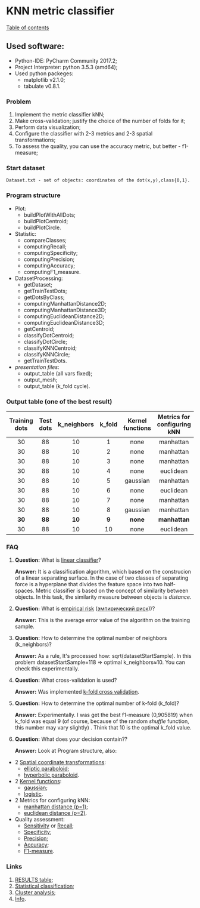 # KNN metric classifier
[Table of contents](https://github.com/fedy95/MachineLearning/blob/master/README.md)

## Used software:
- Python-IDE: PyCharm Community 2017.2;
- Project Interpreter: python 3.5.3 (amd64);
- Used python packeges:
	- matplotlib v2.1.0;
	- tabulate v0.8.1.

### Problem
1) Implement the metric classifier kNN;
2) Make cross-validation; justify the choice of the number of folds for it;
3) Perform data visualization;
4) Configure the classifier with 2-3 metrics and 2-3 spatial transformations;
5) To assess the quality, you can use the accuracy metric, but better - f1-measure;

### Start dataset
	Dataset.txt - set of objects: coordinates of the dot(x,y),class{0,1}.

### Program structure
- Plot:
	- buildPlotWithAllDots;
	- buildPlotCentroid;
	- buildPlotCircle.
- Statistic:
	- compareClasses;
	- computingRecall;
	- computingSpecificity;
	- computingPrecision;
	- computingAccuracy;
	- computingF1_measure.
- DatasetProcessing:
	- getDataset;
	- getTrainTestDots;
	- getDotsByClass;
	- computingManhattanDistance2D;
	- computingManhattanDistance3D;
	- computingEuclideanDistance2D;
	- computingEuclideanDistance3D;
	- getCentroid;
	- classifyDotCentroid;
	- classifyDotCircle;
	- classifyKNNCentroid;
	- classifyKNNCircle;
	- getTrainTestDots.
- *presentation files*:
	- output_table (all vars fixed);
	- output_mesh;
	- output_table (k_fold cycle).
	
### Output table (one of the best result)
| Training dots | Test dots | k_neighbors | k_fold | Kernel functions | Metrics for configuring kNN | Spatial coordinate transformations | F1-measure | Recall | Specificity | Precision | Accuracy |
|:---:|:---:|:---:|:---:|:---:|:---:|:---:|:---:|:---:|:---:|:---:|:---:|
|30|88|10|1| none | manhattan | none |0,76087|0,833333|0,666667|0,7|0,747126|
|30|88|10|2| none | manhattan | elliptic |0,833846|0,904255|0,6875|0,774081|0,804598|
|30|88|10|3| none | manhattan | elliptic |0,82012|0,875969|0,742424|0,773565|0,808429|
|30|88|10|4| none | euclidean | elliptic |0,843119|0,914634|0,76087|0,787364|0,833333|
|30|88|10|5| gaussian | manhattan | none |0,855745|0,904545|0,781395|0,812642|0,843678|
|30|88|10|6| none | euclidean | elliptic |0,856968|0,909091|0,782946|0,812181|0,846743|
|30|88|10|7| none | manhattan | elliptic |0,85414|0,904762|0,796825|0,811838|0,848933|
|30|88|10|8| gaussian | manhattan | elliptic |0,901953|0,925|0,863095|0,881464|0,895115|
|**30**|**88**|**10**|**9**|**none**|**manhattan**|**none**|**0,905819**|**0,953086**|**0,830688**|**0,865636**|**0,893997**|
|30|88|10|10| none | euclidean | elliptic |0,900326|0,940909|0,839535|0,866322|0,890805|

### FAQ
1) **Question:**
   What is [linear classifier](https://en.wikipedia.org/wiki/Linear_classifier)?
   
   **Answer:**
   It is a classification algorithm, which based on the construcion of a linear separating surface. In the case of two classes of separating force is a hyperplane that divides the feature space into two half-spaces. Metric classifier is based on the concept of similarity between objects. In this task, the similarity measure between objects is *distance*.

2) **Question:**
   What is [empirical risk](https://en.wikipedia.org/wiki/Empirical_risk_minimization) ([эмпирический риск](http://www.machinelearning.ru/wiki/index.php?title=%D0%AD%D0%BC%D0%BF%D0%B8%D1%80%D0%B8%D1%87%D0%B5%D1%81%D0%BA%D0%B8%D0%B9_%D1%80%D0%B8%D1%81%D0%BA)))?
   
   **Answer:**
   This is the average error value of the algorithm on the training sample.

3) **Question:**
   How to determine the optimal number of neighbors (k_neighbors)?
   
   **Answer:**
   As a rule, lt's processed  how: sqrt(datasetStartSample). In this problem datasetStartSample=118 => optimal k_neighbors≈10. You can check this experimentally.

4) **Question:**
   What cross-validation is used?
   
   **Answer:**
   Was implemented [k-fold cross validation](https://en.wikipedia.org/wiki/Cross-validation_(statistics)#k-fold_cross-validation).

5) **Question:**
   How to determine the optimal number of k-fold (k_fold)?
   
   **Answer:**
   Experimentally. I was get the best f1-measure (0,905819) when k_fold was equal 9 (of course, because of the random *shuffle* function, this number may vary slightly) . Think that 10 is the optimal k_fold value.

6) **Question:**
   What does your decision contain??

   **Answer:**
   Look at Program structure, also:
- 2 [Spatial coordinate transformations](https://en.wikipedia.org/wiki/Paraboloid):
	- [elliptic paraboloid](https://en.wikipedia.org/wiki/Paraboloid#Elliptic_paraboloid);
	- [hyperbolic paraboloid](https://en.wikipedia.org/wiki/Paraboloid#Hyperbolic_paraboloid).
- 2 [Kernel functions](https://en.wikipedia.org/wiki/Kernel_(statistics)):
	- [gaussian](https://en.wikipedia.org/wiki/Normal_distribution);
	- [logistic](https://en.wikipedia.org/wiki/Logistic_distribution).
- 2 Metrics for configuring kNN:
	- [manhattan distance (p=1)](https://en.wikipedia.org/wiki/Taxicab_geometry);
	- [euclidean distance (p=2)](https://en.wikipedia.org/wiki/Euclidean_distance).
- Quality assessment:
	- [Sensitivity](https://en.wikipedia.org/wiki/Sensitivity_and_specificity#Sensitivity) or [Recall](https://en.wikipedia.org/wiki/Precision_and_recall#Recall);
	- [Specificity](https://en.wikipedia.org/wiki/Sensitivity_and_specificity#Specificity);
	- [Precision](https://en.wikipedia.org/wiki/Precision_and_recall#Precision);
	- [Accuracy](https://en.wikipedia.org/wiki/Accuracy_and_precision);
	- [F1-measure](https://en.wikipedia.org/wiki/F1_score).
 
### Links
1) [RESULTS table](https://docs.google.com/spreadsheets/d/1IkHaIzaHMTVHIrxbvIXl9kbQINCencgx8dtkAhNKXRw/edit#gid=0);
2) [Statistical classification](https://en.wikipedia.org/wiki/Statistical_classification);
3) [Cluster analysis](https://en.wikipedia.org/wiki/Cluster_analysis);
4) [Info](https://github.com/flyingleafe/ML-Course-ITMO/blob/master/Homework.org).
